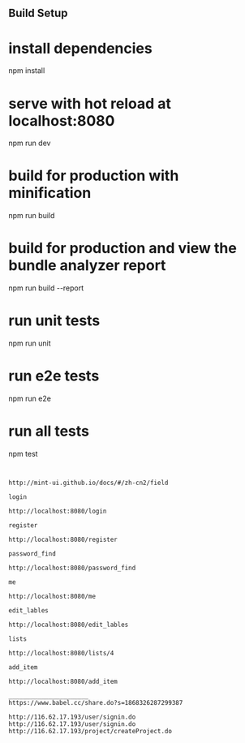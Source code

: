 ## Build Setup


# install dependencies
npm install

# serve with hot reload at localhost:8080
npm run dev

# build for production with minification
npm run build

# build for production and view the bundle analyzer report
npm run build --report

# run unit tests
npm run unit

# run e2e tests
npm run e2e

# run all tests
npm test
```


http://mint-ui.github.io/docs/#/zh-cn2/field

login  

http://localhost:8080/login

register

http://localhost:8080/register

password_find

http://localhost:8080/password_find

me

http://localhost:8080/me

edit_lables

http://localhost:8080/edit_lables

lists

http://localhost:8080/lists/4

add_item

http://localhost:8080/add_item

______________________
https://www.babel.cc/share.do?s=1868326287299387

http://116.62.17.193/user/signin.do
http://116.62.17.193/user/signin.do
http://116.62.17.193/project/createProject.do


